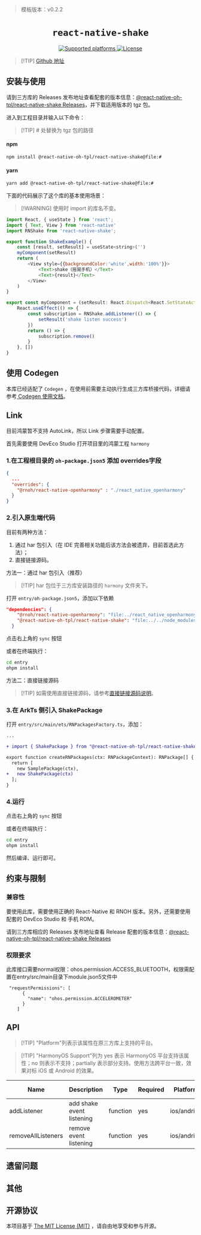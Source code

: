 > 模板版本：v0.2.2

<p align="center">
  <h1 align="center"> <code>react-native-shake</code> </h1>
</p>
<p align="center">
    <a href="https://github.com/Doko-Demo-Doa/react-native-shake">
        <img src="https://img.shields.io/badge/platforms-android%20|%20ios%20|%20harmony%20-lightgrey.svg" alt="Supported platforms" />
    </a>
    <a href="https://github.com/Doko-Demo-Doa/react-native-shake/blob/main/LICENSE">
        <img src="https://img.shields.io/badge/license-MIT-green.svg" alt="License" />
    </a>
</p>

> [!TIP] [Github 地址](https://github.com/react-native-oh-library/react-native-shake)

## 安装与使用

请到三方库的 Releases 发布地址查看配套的版本信息：[@react-native-oh-tpl/react-native-shake Releases](https://github.com/react-native-oh-library/react-native-shake/releases)，并下载适用版本的 tgz 包。


进入到工程目录并输入以下命令：

> [!TIP] # 处替换为 tgz 包的路径

<!-- tabs:start -->

#### **npm**

```bash
npm install @react-native-oh-tpl/react-native-shake@file:#
```

#### **yarn**

```bash
yarn add @react-native-oh-tpl/react-native-shake@file:#
```

<!-- tabs:end -->

下面的代码展示了这个库的基本使用场景：

> [!WARNING] 使用时 import 的库名不变。

```js
import React, { useState } from 'react';
import { Text, View } from 'react-native'
import RNShake from 'react-native-shake';

export function ShakeExample() {
    const [result, setResult] = useState<string>('')
    myComponent(setResult)
    return (
        <View style={{backgroundColor:'white',width:'100%'}}>
            <Text>shake（摇晃手机）</Text>
            <Text>{result}</Text>
        </View>
    )
}

export const myComponent = (setResult: React.Dispatch<React.SetStateAction<string>>) => {
    React.useEffect(() => {
        const subscription = RNShake.addListener(() => {
            setResult('shake listen success')
        })
        return () => {
            subscription.remove()
        }
    }, [])
}


```
## 使用 Codegen

本库已经适配了 `Codegen` ，在使用前需要主动执行生成三方库桥接代码，详细请参考[ Codegen 使用文档](/zh-cn/codegen.md)。
## Link

目前鸿蒙暂不支持 AutoLink，所以 Link 步骤需要手动配置。

首先需要使用 DevEco Studio 打开项目里的鸿蒙工程 `harmony`

### 1.在工程根目录的 `oh-package.json5` 添加 overrides字段

```json
{
  ...
  "overrides": {
    "@rnoh/react-native-openharmony" : "./react_native_openharmony"
  }
}
```

### 2.引入原生端代码

目前有两种方法：

1. 通过 har 包引入（在 IDE 完善相关功能后该方法会被遗弃，目前首选此方法）；
2. 直接链接源码。

方法一：通过 har 包引入（推荐）

> [!TIP] har 包位于三方库安装路径的 `harmony` 文件夹下。

打开 `entry/oh-package.json5`，添加以下依赖

```json
"dependencies": {
    "@rnoh/react-native-openharmony": "file:../react_native_openharmony",
    "@react-native-oh-tpl/react-native-shake": "file:../../node_modules/@react-native-oh-tpl/react-native-shake/harmony/shake_package.har"
  }
```

点击右上角的 `sync` 按钮

或者在终端执行：

```bash
cd entry
ohpm install
```

方法二：直接链接源码

> [!TIP] 如需使用直接链接源码，请参考[直接链接源码说明](/zh-cn/link-source-code.md)。


### 3.在 ArkTs 侧引入 ShakePackage

打开 `entry/src/main/ets/RNPackagesFactory.ts`，添加：

```diff
...

+ import { ShakePackage } from "@react-native-oh-tpl/react-native-shake/ts";

export function createRNPackages(ctx: RNPackageContext): RNPackage[] {
  return [
    new SamplePackage(ctx),
+   new ShakePackage(ctx)
  ];
}
```

### 4.运行

点击右上角的 `sync` 按钮

或者在终端执行：

```bash
cd entry
ohpm install
```

然后编译、运行即可。

## 约束与限制

### 兼容性


要使用此库，需要使用正确的 React-Native 和 RNOH 版本。另外，还需要使用配套的 DevEco Studio 和 手机 ROM。

请到三方库相应的 Releases 发布地址查看 Release 配套的版本信息：[@react-native-oh-tpl/react-native-shake Releases](https://github.com/react-native-oh-library/react-native-shake/releases)


### 权限要求

此库接口需要normal权限：ohos.permission.ACCESS_BLUETOOTH，权限需配置在entry/src/main目录下module.json5文件中

```
 "requestPermissions": [
      {
        "name": "ohos.permission.ACCELEROMETER"
      }
    ]
```

## API

> [!TIP] "Platform"列表示该属性在原三方库上支持的平台。

> [!TIP] "HarmonyOS Support"列为 yes 表示 HarmonyOS 平台支持该属性；no 则表示不支持；partially 表示部分支持。使用方法跨平台一致，效果对标 iOS 或 Android 的效果。

| Name | Description | Type | Required | Platform | HarmonyOS Support  |
| ---- | ----------- | ---- | -------- | -------- | ------------------ |
| addListener  | add shake event listening         | function  | yes | ios/andriod      | yes |
| removeAllListeners  | remove event listening         | function  | yes | ios/andriod      | yes |

## 遗留问题

## 其他

## 开源协议

本项目基于 [The MIT License (MIT)](https://github.com/Doko-Demo-Doa/react-native-shake/blob/main/LICENSE) ，请自由地享受和参与开源。
